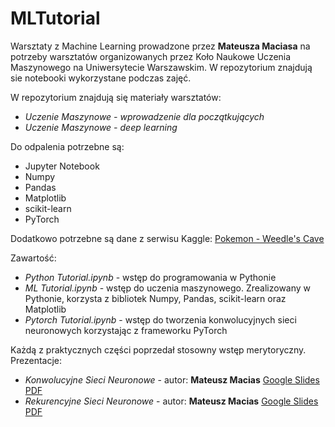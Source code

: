 # MLTutorial

Warsztaty z Machine Learning prowadzone przez __Mateusza Maciasa__ na potrzeby warsztatów organizowanych przez Koło Naukowe Uczenia Maszynowego na Uniwersytecie Warszawskim. W repozytorium znajdują sie notebooki wykorzystane podczas zajęć.

W repozytorium znajdują się materiały warsztatów:
* _Uczenie Maszynowe - wprowadzenie dla początkujących_
* _Uczenie Maszynowe - deep learning_

Do odpalenia potrzebne są:
* Jupyter Notebook
* Numpy
* Pandas
* Matplotlib
* scikit-learn
* PyTorch

Dodatkowo potrzebne są dane z serwisu Kaggle: [Pokemon - Weedle's Cave](https://www.kaggle.com/terminus7/pokemon-challenge)


Zawartość:
* _Python Tutorial.ipynb_ - wstęp do programowania w Pythonie
* _ML Tutorial.ipynb_ - wstęp do uczenia maszynowego. Zrealizowany w Pythonie, korzysta z bibliotek Numpy, Pandas, scikit-learn oraz Matplotlib
* _Pytorch Tutorial.ipynb_ - wstęp do tworzenia konwolucyjnych sieci neuronowych korzystając z frameworku PyTorch

Każdą z praktycznych części poprzedał stosowny wstęp merytoryczny. Prezentacje:
* _Konwolucyjne Sieci Neuronowe_ - autor: __Mateusz Macias__ [Google Slides](https://docs.google.com/presentation/d/1M7T2tOzYS2rLJBnIHBLF_wQau5wSfr6g-KRTSqUFfrs/edit?usp=sharing) [PDF](prezentacje/CNN.pdf)
* _Rekurencyjne Sieci Neuronowe_ - autor: __Mateusz Macias__ [Google Slides](https://docs.google.com/presentation/d/1QCBHXhksfIIqIsgKo15WG_y_dhjZSRpywd5ZO6nLiBU/edit?usp=sharing) [PDF](prezentacje/RNN.pdf)
